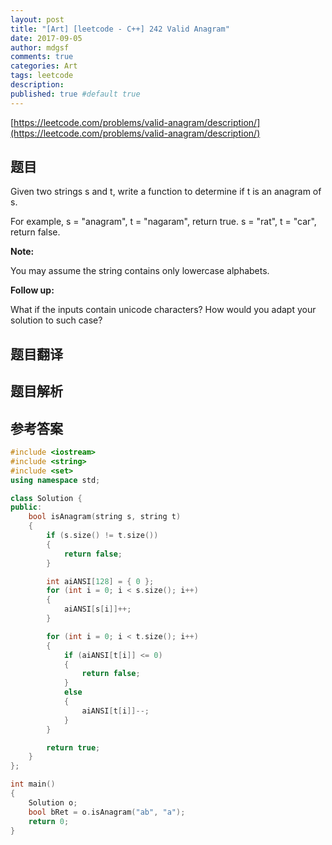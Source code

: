 ```yaml
---
layout: post
title: "[Art] [leetcode - C++] 242 Valid Anagram"
date: 2017-09-05
author: mdgsf
comments: true
categories: Art
tags: leetcode
description:
published: true #default true
---
```


[https://leetcode.com/problems/valid-anagram/description/](https://leetcode.com/problems/valid-anagram/description/)

## 题目

Given two strings s and t, write a function to determine if t is an anagram of s.

For example,
s = "anagram", t = "nagaram", return true.
s = "rat", t = "car", return false.

**Note:**

You may assume the string contains only lowercase alphabets.

**Follow up:**

What if the inputs contain unicode characters? How would you adapt your solution to such case?

## 题目翻译

## 题目解析

## 参考答案

```c++
#include <iostream>
#include <string>
#include <set>
using namespace std;

class Solution {
public:
	bool isAnagram(string s, string t) 
	{
		if (s.size() != t.size())
		{
			return false;
		}

		int aiANSI[128] = { 0 };
		for (int i = 0; i < s.size(); i++)
		{
			aiANSI[s[i]]++;
		}

		for (int i = 0; i < t.size(); i++)
		{
			if (aiANSI[t[i]] <= 0)
			{
				return false;
			}
			else
			{
				aiANSI[t[i]]--;
			}
		}

		return true;
	}
};

int main()
{
	Solution o;
	bool bRet = o.isAnagram("ab", "a");
	return 0;
}
```


